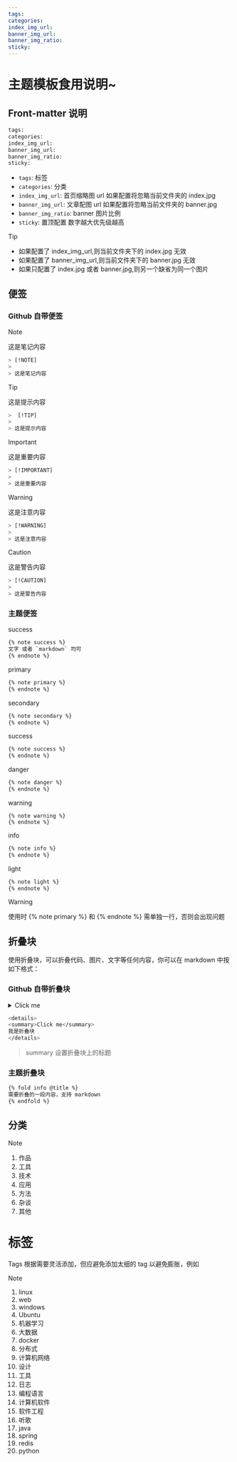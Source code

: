 ```yaml
---
tags:
categories:
index_img_url:
banner_img_url:
banner_img_ratio:
sticky:
---
```


# 主题模板食用说明~

## Front-matter 说明

```BASH
tags:
categories:
index_img_url:
banner_img_url:
banner_img_ratio:
sticky:
```

- `tags`: 标签
- `categories`: 分类
- `index_img_url`: 首页缩略图 url 如果配置将忽略当前文件夹的 index.jpg
- `banner_img_url`: 文章配图 url 如果配置将忽略当前文件夹的 banner.jpg
- `banner_img_ratio`: banner 图片比例
- `sticky`: 置顶配置 数字越大优先级越高

> [!TIP]
>
> - 如果配置了 index_img_url,则当前文件夹下的 index.jpg 无效
> - 如果配置了 banner_img_url,则当前文件夹下的 banner.jpg 无效
> - 如果只配置了 index.jpg 或者 banner.jpg,则另一个缺省为同一个图片

## 便签

### Github 自带便签

> [!NOTE]
>
> 这是笔记内容

```bash
> [!NOTE]
>
> 这是笔记内容
```

> [!TIP]
>
> 这是提示内容

```bash
>  [!TIP]
>
> 这是提示内容
```

> [!IMPORTANT]
>
> 这是重要内容

```bash
> [!IMPORTANT]
>
> 这是重要内容
```

> [!WARNING]
>
> 这是注意内容

```bash
> [!WARNING]
>
> 这是注意内容
```

> [!CAUTION]
>
> 这是警告内容

```bash
> [!CAUTION]
>
> 这是警告内容
```

### 主题便签

success

```bash
{% note success %}
文字 或者 `markdown` 均可
{% endnote %}
```

primary

```bash
{% note primary %}
{% endnote %}
```

secondary

```bash
{% note secondary %}
{% endnote %}
```

success

```bash
{% note success %}
{% endnote %}
```

danger

```bash
{% note danger %}
{% endnote %}
```

warning

```warning
{% note warning %}
{% endnote %}
```

info

```bash
{% note info %}
{% endnote %}
```

light

```bash
{% note light %}
{% endnote %}
```

> [!warning]
>
> 使用时 {% note primary %} 和 {% endnote %} 需单独一行，否则会出现问题

## 折叠块

使用折叠块，可以折叠代码、图片、文字等任何内容，你可以在 markdown 中按如下格式：

### Github 自带折叠块

<details>
<summary>Click me</summary>
我是折叠块
</details>

```bash
<details>
<summary>Click me</summary>
我是折叠块
</details>

```

> summary 设置折叠块上的标题

### 主题折叠块

```bash
{% fold info @title %}
需要折叠的一段内容，支持 markdown
{% endfold %}
```

## 分类

> [!NOTE]
>
> 1. 作品
> 2. 工具
> 3. 技术
> 4. 应用
> 5. 方法
> 6. 杂谈
> 7. 其他

# 标签

Tags 根据需要灵活添加，但应避免添加太细的 tag 以避免膨胀，例如


> [!NOTE]
>
> 1. linux
> 2. web
> 3. windows
> 4. Ubuntu
> 5. 机器学习
> 6. 大数据
> 7. docker
> 8. 分布式
> 9. 计算机网络
> 10. 设计
> 11. 工具
> 12. 日志
> 13. 编程语言
> 14. 计算机软件
> 15. 软件工程
> 16. 听歌
> 17. java
> 18. spring
> 19. redis
> 20. python

